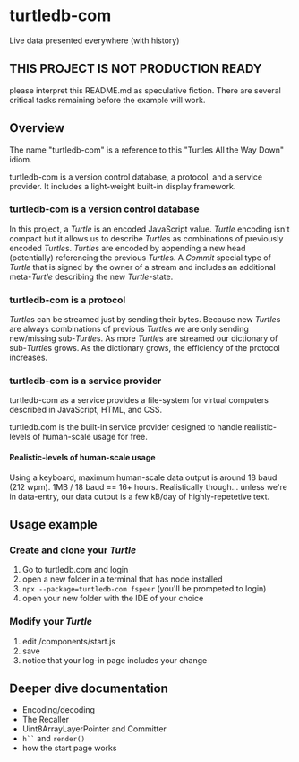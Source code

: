 # turtledb-com
Live data presented everywhere (with history)

## THIS PROJECT IS NOT PRODUCTION READY
please interpret this README.md as speculative fiction. There are several critical tasks remaining before the example will work.

## Overview
The name "turtledb-com" is a reference to this "Turtles All the Way Down" idiom. 

turtledb-com is a version control database, a protocol, and a service provider. 
It includes a light-weight built-in display framework.

### turtledb-com is a version control database

In this project, a *Turtle* is an encoded JavaScript value. 
*Turtle* encoding isn't compact but it allows us to describe *Turtle*s as combinations of previously encoded *Turtle*s. 
*Turtle*s are encoded by appending a new head (potentially) referencing the previous *Turtle*s.
A *Commit* special type of *Turtle* that is signed by the owner of a stream and includes an additional meta-*Turtle* describing the new *Turtle*-state.

### turtledb-com is a protocol

*Turtle*s can be streamed just by sending their bytes.
Because new *Turtle*s are always combinations of previous *Turtle*s we are only sending new/missing sub-*Turtle*s.
As more *Turtle*s are streamed our dictionary of sub-*Turtle*s grows.
As the dictionary grows, the efficiency of the protocol increases.

### turtledb-com is a service provider
turtledb-com as a service provides a file-system for virtual computers described in JavaScript, HTML, and CSS.

turtledb.com is the built-in service provider designed to handle realistic-levels of human-scale usage for free.

#### Realistic-levels of human-scale usage
Using a keyboard, maximum human-scale data output is around 18 baud (212 wpm). 
1MB / 18 baud == 16+ hours. 
Realistically though... unless we're in data-entry, our data output is a few kB/day of highly-repetetive text.

## Usage example

### Create and clone your *Turtle*
1. Go to turtledb.com and login
1. open a new folder in a terminal that has node installed
1. `npx --package=turtledb-com fspeer` (you'll be prompeted to login)
1. open your new folder with the IDE of your choice

### Modify your *Turtle*
1. edit <your new folder>/components/start.js
1. save
1. notice that your log-in page includes your change

## Deeper dive documentation
* Encoding/decoding
* The Recaller
* Uint8ArrayLayerPointer and Committer
* ``` h`` ``` and `render()`
* how the start page works

